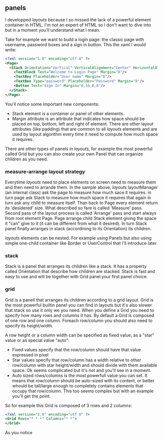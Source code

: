 ## panels

I developped *layouts* because I so missed the lack of a powerful element container in HTML. I'm not an expert of HTML so I don't want to dive into but in a moment you'll understand what I mean.

Take for example we want to build a login page: the classic page with username, password boxes and a sign in button.
This the xaml I would write:
```xml
<?xml version="1.0" encoding="utf-8" ?>
<Page>
  <Stack Orientation="Vertical" VerticalAlignment="Center" HorizontalAlignment="Center">
    <TextBlock Text="Welcome to Login Page" Margin="8"/>
    <TextBox Placeholder="User name" Margin="8"/>
    <TextBox Type="password" Placeholder="Password" Margin="8"/>
    <Button Text="Sign In" Margin="8,16,8,8"/>
  </Stack>
</Page>
```
You'll notice some important new components:
* Stack element is a container or panel of other elements. 
* Margin attribute is an attribute that indicates how space should be placed on top, bottom, left and right of element. There are other layout attributes (like padding) that are common to all *layouts* elements and are used by layout algorithm every time it need to compute how much space it requires.

There are other types of panels in *layouts*, for example the most powerful called Grid but you can also create your own Panel that can organize children as you need.

### measure-arrange layout strategy
Everytime *layouts* need to place elements on screen need to measure them and then need to arrande them. In the sample above, *layouts* layoutManager (an internal class) ask the page to measure how much sace it requires. in turn page ask Stack to measure how much space it requires that again in turn ask any child to measure itself. Than back to Page every element return its 'desidered' size. What described so fare is called 'Measure' pass. Second pass of the layout process is called 'Arrange' pass and start always from root element Page. Page arrange child Stack element giving the space it "can" give to it (it can be different from what it desired). In turn Stack panel finally arranges in stack (accordining to its Orientation) its children.

*layouts* elements can be nested. For example using Panels but also using simple one-child container like Border or UserControl that I'll introduce later.

### stack
Stack is a panel that arranges its children like a stack. It has a property called Orientation that describe how children are stacked. Stack is fast and easy to use and will be together with Grid panel your first panel choice.

### grid
Grid is a panell that arranges its children according to a grid layout. Grid is the most powerful builtin panel you can find in layouts but it's also slower that stack so use it only we you need. When you define a Grid you need to specify how many rows and columns it has. By default a Grid is composed of one row and one column. Foreach row/column you should also need to specify its height/width.

A row height or a column width can be specified as fixed value, as a "star" value or as special value "auto":

- Fixed values specify that the row/column should have that value expressed in pixel
- Star values specify that row/column has a width relative to other row/column with star height/width and should divide with them available space. Ok seems complicated but it's not and you'll see in a moment.
- Auto sized rows/columns is the most powerfull value you can set. It means that row/column should be auto-sized with its content, or better whould be tall/large enough to completely contains elements that occupy that row/column. This too seems complex but with an example you'll get the point.

So for example this Grid is composed of 3 rows and 2 columns:
```xml
<?xml version="1.0" encoding="utf-8" ?>
<Grid Rows="* * *" Columns="* *">
</Grid>
```
As you notice 


